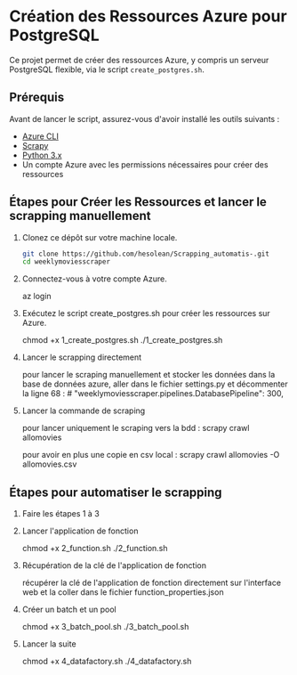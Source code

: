 # Création des Ressources Azure pour PostgreSQL

Ce projet permet de créer des ressources Azure, y compris un serveur PostgreSQL flexible, via le script `create_postgres.sh`.

## Prérequis

Avant de lancer le script, assurez-vous d'avoir installé les outils suivants :

- [Azure CLI](https://docs.microsoft.com/fr-fr/cli/azure/install-azure-cli)
- [Scrapy](https://docs.scrapy.org/en/latest/intro/install.html)
- [Python 3.x](https://www.python.org/downloads/)
- Un compte Azure avec les permissions nécessaires pour créer des ressources

## Étapes pour Créer les Ressources et lancer le scrapping manuellement

1. Clonez ce dépôt sur votre machine locale.

   ```bash
   git clone https://github.com/hesolean/Scrapping_automatis-.git
   cd weeklymoviesscraper

2. Connectez-vous à votre compte Azure.

    az login

3. Exécutez le script create_postgres.sh pour créer les ressources sur Azure.

    chmod +x 1_create_postgres.sh
    ./1_create_postgres.sh

4. Lancer le scrapping directement

    pour lancer le scraping manuellement et stocker les données dans la base de données azure, aller dans le fichier settings.py et décommenter la ligne 68 :    # "weeklymoviesscraper.pipelines.DatabasePipeline": 300,

5. Lancer la commande de scraping

    pour lancer uniquement le scraping vers la bdd :
    scrapy crawl allomovies

    pour avoir en plus une copie en csv local :
    scrapy crawl allomovies -O allomovies.csv

## Étapes pour automatiser le scrapping

1. Faire les étapes 1 à 3

2. Lancer l'application de fonction

    chmod +x 2_function.sh
    ./2_function.sh

3. Récupération de la clé de l'application de fonction

    récupérer la clé de l'application de fonction directement sur l'interface web et la coller dans le fichier function_properties.json

4. Créer un batch et un pool

    chmod +x 3_batch_pool.sh
    ./3_batch_pool.sh

5. Lancer la suite

    chmod +x 4_datafactory.sh
    ./4_datafactory.sh